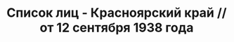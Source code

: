 ---
title: Список лиц - Красноярский край // от 12 сентября 1938 года
description: РГАСПИ, ф.17, т.11, оп.171, дело 419, лист 8
images:
- /disk/pictures/v11/17-171-419-008.jpg
- /disk/pictures/v11/17-171-419-009.jpg
- /disk/pictures/v11/17-171-419-010.jpg
- /disk/pictures/v11/17-171-419-011.jpg
- /disk/pictures/v11/17-171-419-012.jpg
---